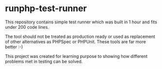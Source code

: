 # runphp-test-runner

This repository contains simple test runner which was built in 1 hour and fits under 200 code lines.

The tool should not be treated as production ready or used as replacement of other alternatives as PHPSpec or PHPUnit. These tools are far more better :-)

This project was created for learning purpose to showing how different problems met in testing can be solved.
